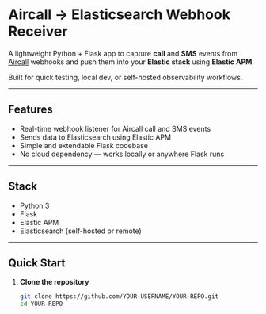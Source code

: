 # Aircall → Elasticsearch Webhook Receiver

A lightweight Python + Flask app to capture **call** and **SMS** events from [Aircall](https://aircall.io/) webhooks and push them into your **Elastic stack** using **Elastic APM**.

Built for quick testing, local dev, or self-hosted observability workflows.

---

## Features

- Real-time webhook listener for Aircall call and SMS events  
- Sends data to Elasticsearch using Elastic APM  
- Simple and extendable Flask codebase  
- No cloud dependency — works locally or anywhere Flask runs

---

## Stack

- Python 3  
- Flask  
- Elastic APM  
- Elasticsearch (self-hosted or remote)

---

## Quick Start

1. **Clone the repository**

   ```bash
   git clone https://github.com/YOUR-USERNAME/YOUR-REPO.git
   cd YOUR-REPO
